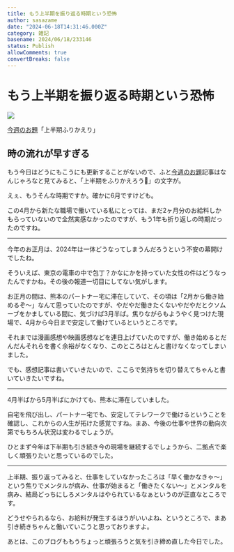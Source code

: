 ```yaml
---
title: もう上半期を振り返る時期という恐怖
author: sasazame
date: "2024-06-18T14:31:46.000Z"
category: 雑記
basename: 2024/06/18/233146
status: Publish
allowComments: true
convertBreaks: false
---
```

# もう上半期を振り返る時期という恐怖

![](https://cdn-ak.f.st-hatena.com/images/fotolife/s/sasazame/20230908/20230908202155.png)

[今週のお題](https://blog.hatena.ne.jp/-/campaign/odai)「上半期ふりかえり」

<!-- Extended Body -->

## 時の流れが早すぎる

もう今日はどうにもこうにも更新することがないので、ふと[今週のお題](https://blog.hatena.ne.jp/-/campaign/odai)記事はなんじゃろなと見てみると、「上半期をふりかえろう👀」の文字が。

えぇ、もうそんな時期ですか。確かに6月ですけども。

この4月から新たな職場で働いている私にとっては、まだ2ヶ月分のお給料しかもらっていないので全然実感なかったのですが、もう1年も折り返しの時期だったのですね。

* * *

今年のお正月は、2024年は一体どうなってしまうんだろうという不安の幕開けでしたね。

そういえば、東京の電車の中で包丁？かなにかを持っていた女性の件はどうなったんですかね。その後の報道一切目にしてない気がします。

お正月の間は、熊本のパートナー宅に滞在していて、その頃は「2月から働き始めるぞ～」なんて思っていたのですが、やだやだ働きたくないやだやだとクソムーブをかましている間に、気づけば3月半ば。焦りながらもようやく見つけた現場で、4月から今日まで安定して働けているというところです。

それまでは漫画感想や映画感想などを連日上げていたのですが、働き始めるとだんだんそれらを書く余裕がなくなり、このところはとんと書けなくなってしまいました。

でも、感想記事は書いていきたいので、ここらで気持ちを切り替えてちゃんと書いていきたいですね。

* * *

4月半ばから5月半ばにかけても、熊本に滞在していました。

自宅を飛び出し、パートナー宅でも、安定してテレワークで働けるということを確認し、これからの人生が拓けた感覚ですね。まあ、今後の仕事や世界の動向次第でもちろん状況は変わるでしょうが。

ひとまず今年は下半期も引き続き今の現場を継続するでしょうから、二拠点で楽しく頑張りたいと思っているのでした。

* * *

上半期、振り返ってみると、仕事をしていなかったころは「早く働かなきゃ～」という焦りでメンタルが病み、仕事が始まると「働きたくない～」とメンタルを病み、結局どっちにしろメンタルはやられているなぁというのが正直なところです。

どうせやられるなら、お給料が発生するほうがいいよね、というところで、まあ引き続きちゃんと働いていこうと思っておりますよ。

あとは、このブログももうちょっと頑張ろうと気を引き締め直した今日でした。